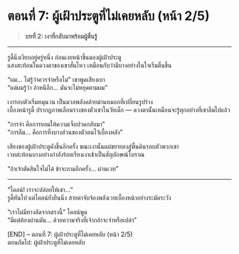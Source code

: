 
# ตอนที่ 7: ผู้เฝ้าประตูที่ไม่เคยหลับ (หน้า 2/5)

> **บทที่ 2: เงาที่กลับมาพร้อมผู้ตื่นรู้**  

---

รูดี้นิ่งเงียบอยู่ครู่หนึ่ง ก่อนเงยหน้าขึ้นมองผู้เฝ้าประตู  
แสงสะท้อนในดวงตาของเขาสั่นไหว เหมือนกับว่ามีบางอย่างในใจเริ่มตื่นขึ้น

“ผม... ไม่รู้ว่าควรจำหรือไม่” เขาพูดเสียงเบา  
“แต่ผมรู้ว่า ถ้าหนีอีก... มันจะไม่หยุดตามผม”

เงารอบตัวเริ่มหมุนวน เป็นมวลพลังคล้ายม่านหมอกที่เปลี่ยนรูปร่าง  
เบื้องหน้ารูดี้ ปรากฏภาพเลือนรางของตัวเขาในวัยเด็ก — ดวงตานั้นเหมือนจะรู้ทุกอย่างที่เขาลืมไปแล้ว

“การจำ คือการยอมให้ความเจ็บปวดกลับมา”  
“การลืม... คือการทิ้งบางส่วนของตัวตนไว้เบื้องหลัง”

เสียงของผู้เฝ้าประตูดังขึ้นอีกครั้ง ขณะเงานั้นแผ่ขยายลงสู่พื้นดินรอบตัวพวกเขา  
เวทสะท้อนบางอย่างกำลังร้อยเรียงเงาเข้าเป็นสัญลักษณ์โบราณ

“ถ้าเจ้าตัดสินใจไม่ได้ ข้าจะถามอีกครั้ง... ผ่านเวท”

---

“ไคลน์! เราจะปล่อยให้เขา...”  
รูดี้หันไป แต่ไคลน์ยังยืนนิ่ง สายตาจับจ้องพลังเวทเบื้องหน้าอย่างระมัดระวัง

“เราไม่มีทางลัดจากตรงนี้” ไคลน์พูด  
“มีแต่ต้องผ่านมัน... ด้วยความจริงที่เจ้ากล้าจะจำหรือเปล่า”

[END] – ตอนที่ 7: ผู้เฝ้าประตูที่ไม่เคยหลับ (หน้า 2/5)  
ตอนถัดไป: ผู้เฝ้าประตูที่ไม่เคยหลับ 